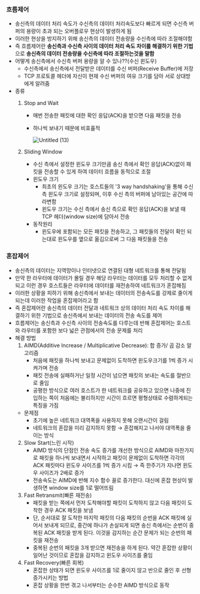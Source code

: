 ### 흐름제어

- 송신측의 데이터 처리 속도가 수신측의 데이터 처리속도보다 빠르게 되면 수신측 버퍼의 용량이 초과 되는 오버플로우 현상이 발생하게 됨
- 이러한 현상을 방지하기 위해 송신측의 데이터 전송량을 수신측에 따라 조절해야함
- 즉 흐름제어란 **송신측과 수신측 사이의 데이터 처리 속도 차이를 해결하기 위한 기법**으로 
**송신측의 데이터 전송량을 수신측에 따라 조절하는것을 말함**
- 어떻게 송신측에서 수신측 버퍼 용량을 알 수 있나??(수신 윈도우)
    - 수신측에서 송신측에서 전달받은 데이터를 수신 버퍼(Receive Buffer)에 저장
    - TCP 프로토콜 헤더에 자신이 현재 수신 버퍼의 여유 크기를 담아 서로 상대방에게 알려줌
- 종류
    1. Stop and Wait 
        - 매번 전송한 패킷에 대한 확인 응답(ACK)을 받으면 다음 패킷을 전송
        - 하나씩 보내기 때문에 비효휼적
            
          ![Untitled (13)](https://github.com/juhwan-Ki/TIL/assets/87765888/1faeeca9-3661-42e6-b34b-111b3f1b7689)
            
    2. Sliding Window
        - 수신 측에서 설정한 윈도우 크기만큼 송신 측에서 확인 응답(ACK)없이 패킷을 전송할 수 있게 하여 데이터 흐름을 동적으로 조절
        - 윈도우 크기
            - 최초의 윈도우 크기는 호스트들의 '3 way handshaking'을 통해 수신 측 윈도우 크기로 설정되며, 이후 수신 측의 버퍼에 남아있는 공간에 따라변함
            - 윈도우 크기는 수신 측에서 송신 측으로 확인 응답(ACK)을 보낼 때 TCP 헤더(window size)에 담아서 전송
        - 동작원리
            - 윈도우에 포함되는 모든 패킷을 전송하고, 그 패킷들의 전달이 확인 되는대로 윈도우를 옆으로 옮김으로써 그 다음 패킷들을 전송

### 혼잡제어

- 송신측의 데이터는 지역망이나 인터넷으로 연결된 대형 네트워크를 통해 전달됨
- 만약 한 라우터에 데이터가 몰릴 경우 해당 라우터는 데이터를 모두 처리할 수 없게되고 
이런 경우 호스트들은 라우터에 데이터를 재전송하여 네트워크가 혼잡해짐
- 이러한 상황을 피하기 위해 송신측에서 보내는 데이터의 전송속도를 강제로 줄이게 되는데
이러한 작업을 혼잡제어라고 함
- 즉 혼잡제어란 송신측의 데이터 전달과 네트워크 상의 데이터 처리 속도 차이를 해결하기 위한 기법으로 송신측에서 보내는 데이터의 전송 속도를 제어
- 흐름제어는 송신측과 수신측 사이의 전송속도를 다루는데 반해 혼잡제어는 호스트와 라우터를 포함한 보다 넓은 관점에서의 전송 문제를 처리
- 해결 방법
    1. AIMD(Additive Increase / Multiplicative Decrease): 합 증가/ 곱 감소 알고리즘
        - 처음에 패킷을 하나씩 보내고 문제없이 도착하면 윈도우크기를 1씩 증가 시켜가며 전송
        - 패킷 전송에 실패하거난 일정 시간이 넘으면 패킷의 보내는 속도를 절반으로 줄임
        - 공평한 방식으로 여러 호스트가 한 네트워크를 공유하고 있으면 나중에 진입하는 쪽이 처음에는 불리하지만 시간이 흐르면 평형상태로 수렴하게되는 특징을 가짐
    - 문제점
        - 초기에 높은 네트워크 대역폭을 사용하지 못해 오랜시간이 걸림
        - 네트워크의 혼잡을 미리 감지하지 못함 → 혼잡해지고 나서야 대역폭을 줄이는 방식
    2. Slow Start(느린 시작)
        - AIMD 방식의 단점인 전송 속도 증가를 개선한 방식으로 AIMD와 마찬가지로 패킷을 하나씩 보내면서 시작하고 패킷이 문제없이 도착하면 각각의 ACK 패킷마다 윈도우 사이즈를 1씩 증가 시킴 → 즉 한주기가 지나면 윈도우 사이즈가 2배로 증가
        - 전송속도는 AIMD에 반해 지수 함수 꼴로 증가한다. 대신에 혼잡 현상이 발생하면 window size를 1로 떨어뜨림
    3. Fast Retransmit(빠른 재전송)
        - 패킷을 받는 쪽에서 먼저 도착해야할 패킷이 도착하지 않고 다음 패킷이 도착한 경우 ACK 패킷을 보냄
        - 단, 순서대로 잘 도착한 마지막 패킷의 다음 패킷의 순번을 ACK 패킷에 실어서 보내게 되므로, 중간에 하나가 손실되게 되면 송신 측에서는 순번이 중복된 ACK 패킷을 받게 된다. 이것을 감지하는 순간 문제가 되는 순번의 패킷을 재전송
        - 중복된 순번의 패킷을 3개 받으면 재전송을 하게 된다. 약간 혼잡한 상황이 일어난 것이므로 혼잡을 감지하고 윈도우 사이즈를 줄임
    4. Fast Recovery(빠른 회복)
        - 혼잡한 상태가 되면 윈도우 사이즈를 1로 줄이지 않고 반으로 줄인 후 선형증가시키는 방법
        - 혼잡 상황을 한번 겪고 나서부터는 순수한 AIMD 방식으로 동작